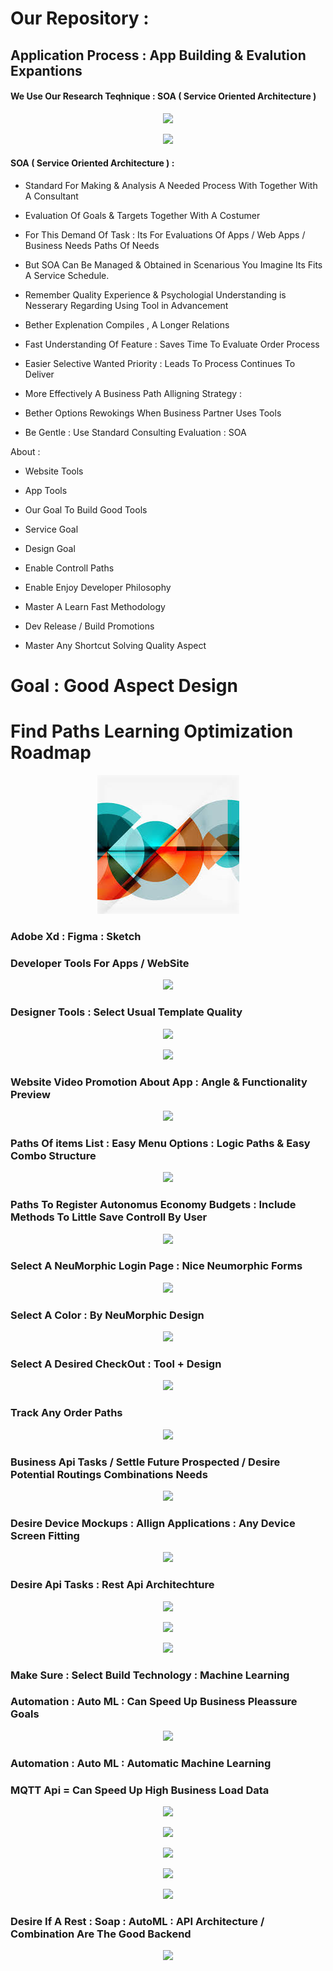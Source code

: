 # Our Repository :

<h2> Application Process : App Building & Evalution Expantions </h2>

<h4> We Use Our Research Teqhnique : SOA  ( Service Oriented Architecture ) </h4>

<p align="center">
  <a>
    <img src="https://batishtechnologies.com/wp-content/uploads/2015/04/service_oriented_architecture.jpg">
  </a>
</p>

<p align="center">
  <a>
    <img src="https://www.xenonstack.com/images/insights/2020/01/service-oriented-architecture-xenonstack.png">
  </a>
</p>


<h4> SOA  ( Service Oriented Architecture )  :  </h4>

- Standard For Making & Analysis A Needed Process With Together With A Consultant
- Evaluation Of Goals & Targets Together With A Costumer
- For This Demand Of Task : Its For Evaluations Of Apps / Web Apps / Business Needs Paths Of Needs 
- But SOA Can Be Managed & Obtained in Scenarious You Imagine Its Fits A Service Schedule. 
- Remember Quality Experience & Psychologial Understanding is Nesserary Regarding Using Tool in Advancement
- Bether Explenation Compiles , A Longer Relations
- Fast Understanding Of Feature : Saves Time To Evaluate Order Process
- Easier Selective Wanted Priority : Leads To Process Continues To Deliver
- More Effectively A Business Path Alligning Strategy : 
- Bether Options Rewokings When Business Partner Uses Tools


- Be Gentle : Use Standard Consulting Evaluation : SOA 


About :

- Website Tools

- App Tools 

- Our Goal To Build Good Tools

- Service Goal

- Design Goal 

- Enable Controll Paths 

- Enable Enjoy Developer Philosophy

- Master A Learn Fast Methodology 
- Dev Release / Build Promotions 

- Master Any Shortcut Solving Quality Aspect



<h1> Goal : Good Aspect Design </h1>

<h1> Find Paths Learning Optimization Roadmap </h1>

<p align="center">
  <a>
    <img src="https://github.com/CultureSupport/CultureSupport/blob/6323d49cca656684fb8c24f9e916d981f98d6615/images%20(1).jpeg">
  </a>
</p>




<h3> Adobe Xd : Figma : Sketch</h3>

<h3> Developer Tools For Apps / WebSite </h3>

<p align="center">
  <a>
    <img src="https://miro.medium.com/max/800/1*FSpnZBqwcCzq2gIh13xU1g.png">
  </a>
</p>




<h3> Designer Tools : Select Usual Template Quality </h3>



<p align="center">
  <a>
    <img src="https://i.pinimg.com/originals/f1/fc/ce/f1fcceaca4d645fea0c42428fc7f00fa.png">
  </a>
</p>


<p align="center">
  <a>
    <img src="https://designshack.net/wp-content/uploads/Online-Courses-App-UI-Adobe-XD-Templates.jpg">
  </a>
</p>


<h3> Website Video Promotion About App : Angle & Functionality Preview</h3>



<p align="center">
  <a>
    <img src="https://cdn.designrush.com/uploads/users/customer-2/image_1519926513_j5h2pfqgwDF7w4772EOFnLH3HrVhggA3rWbhvLhc.gif">
  </a>
</p>




<h3> Paths Of items List : Easy Menu Options : Logic Paths & Easy Combo Structure </h3>



<p align="center">
  <a>
    <img src="https://cdn.dribbble.com/users/1954038/screenshots/5584600/phone-animation.gif">
  </a>
</p>




<h3> Paths To Register Autonomus Economy Budgets : Include Methods To Little Save Controll By User </h3>



<p align="center">
  <a>
    <img src="https://cdn.dribbble.com/users/2200532/screenshots/11949103/media/fe4a9e5932e441a24e2bc65f67531db0.gif">
  </a>
</p>





<h3> Select A NeuMorphic Login Page :  Nice Neumorphic Forms </h3>



<p align="center">
  <a>
    <img src="https://cdn.dribbble.com/users/2500535/screenshots/11652917/media/eb1ec8111fac6ee8e970f2808f3f5435.png?compress=1&resize=400x300">
  </a>
</p>



<h3> Select A Color : By NeuMorphic Design  </h3>



<p align="center">
  <a>
    <img src="https://i0.wp.com/cssscript.com/wp-content/uploads/2020/02/neumorph.scss-Form-Fields.png?fit=921%2C616&ssl=1">
  </a>
</p>


<h3> Select A Desired CheckOut : Tool + Design  </h3>



<p align="center">
  <a>
    <img src="https://figmaelements.com/wp-content/uploads/2021/01/figma-stripe-checkout-template.png">
  </a>
</p>




<h3> Track Any Order Paths   </h3>



<p align="center">
  <a>
    <img src="https://xdresources.co/media/pages/resources/delivery-truck-app-adobe-xd-auto-anima-free-download/3792425216-1605194738/cover-800x600-crop-1-q90.png">
  </a>
</p>








<h3> Business Api Tasks / Settle Future Prospected / Desire Potential Routings Combinations Needs </h3>



<p align="center">
  <a>
    <img src="https://appinventiv.com/wp-content/uploads/sites/1/2018/05/A-Complete-Guide-to-API-Development.png">
  </a>
</p>





<h3> Desire Device Mockups : Allign Applications  : Any Device Screen Fitting  </h3>



<p align="center">
  <a>
    <img src="https://blogs.mulesoft.com/wp-content/uploads/api-connect-devices.png">
  </a>
</p>





<h3> Desire Api Tasks : Rest Api Architechture  </h3>



<p align="center">
  <a>
    <img src="https://www.nicepng.com/png/detail/380-3804700_the-api-itself-consists-of-two-calls-rest.png">
  </a>
</p>



<p align="center">
  <a>
    <img src="https://wisdominfosoft.com/images/innerpages/rest-app.png">
  </a>
</p>





<p align="center">
  <a>
    <img src="https://encrypted-tbn0.gstatic.com/images?q=tbn:ANd9GcSP3WWYyWKAj20AmbaNLoDXHKdbHKRrADgnZ0LviG1Q2_90LWl8WV87MZu97rSbicfiyQ4&usqp=CAU">
  </a>
</p>


<h3> Make Sure : Select Build Technology : Machine Learning </h3>


<h3> Automation : Auto ML : Can Speed Up Business Pleassure Goals </h3>



<p align="center">
  <a>
    <img src="https://2s7gjr373w3x22jf92z99mgm5w-wpengine.netdna-ssl.com/wp-content/uploads/2018/01/google-automl-vision.png">
  </a>
</p>





<h3> Automation : Auto ML : Automatic Machine Learning </h3>




<h3> MQTT Api = Can Speed Up High Business Load Data </h3>



<p align="center">
  <a>
    <img src="https://www.novotek.com/images/solutionpages/Kepware_solutionpages/IoT_Gateway_Technology.png">
  </a>
</p>


<p align="center">
  <a>
    <img src="https://docs.solace.com/Resources/Images/REST_OverView.png">
  </a>
</p>





<p align="center">
  <a>
    <img src="https://www.appliedaicourse.com/wp-content/uploads/2019/01/5.png">
  </a>
</p>



<p align="center">
  <a>
    <img src="https://encrypted-tbn0.gstatic.com/images?q=tbn:ANd9GcQ4f-AH25IsaIYr30OyClvqvvaoKMnK-Yw2ow&usqp=CAU">
  </a>
</p>



<p align="center">
  <a>
    <img src="https://miro.medium.com/max/3324/1*cLmdt2CQ0rzCRQ4sFJDtYA.png">
  </a>
</p>



<h3> Desire If A Rest : Soap : AutoML : API Architecture / Combination Are The Good Backend </h3>





<p align="center">
  <a>
    <img src="https://miro.medium.com/max/7016/1*ecBXg7uI6pr1TQU9dVBNew.jpeg">
  </a>
</p>


